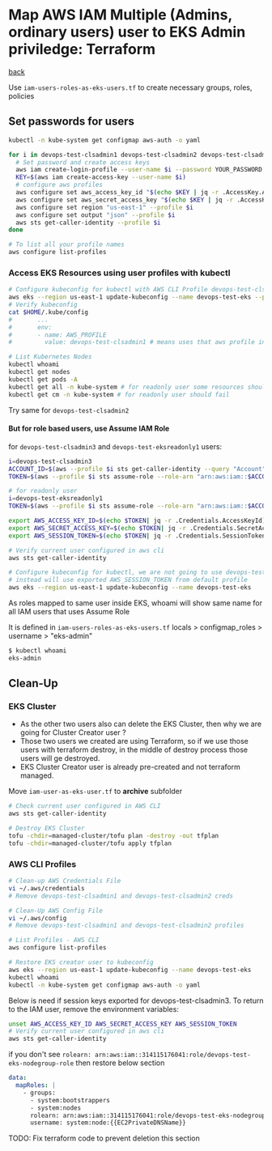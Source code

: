 # Map AWS IAM Multiple (Admins, ordinary users) user to EKS Admin priviledge: Terraform

[back](../README.md)

Use `iam-users-roles-as-eks-users.tf` to create necessary groups, roles, policies

## Set passwords for users

```bash
kubectl -n kube-system get configmap aws-auth -o yaml

for i in devops-test-clsadmin1 devops-test-clsadmin2 devops-test-clsadmin3 devops-test-eksreadonly1; do
  # Set password and create access keys
  aws iam create-login-profile --user-name $i --password YOUR_PASSWORD --no-password-reset-required
  KEY=$(aws iam create-access-key --user-name $i)
  # configure aws profiles
  aws configure set aws_access_key_id "$(echo $KEY | jq -r .AccessKey.AccessKeyId)" --profile $i
  aws configure set aws_secret_access_key "$(echo $KEY | jq -r .AccessKey.SecretAccessKey)" --profile $i
  aws configure set region "us-east-1" --profile $i
  aws configure set output "json" --profile $i
  aws sts get-caller-identity --profile $i
done

# To list all your profile names
aws configure list-profiles
```

### Access EKS Resources using user profiles with kubectl

```bash
# Configure kubeconfig for kubectl with AWS CLI Profile devops-test-clsadmin1
aws eks --region us-east-1 update-kubeconfig --name devops-test-eks --profile devops-test-clsadmin1
# Verify kubeconfig
cat $HOME/.kube/config
#       ...
#       env:
#       - name: AWS_PROFILE
#         value: devops-test-clsadmin1 # means uses that aws profile instead of default

# List Kubernetes Nodes
kubectl whoami
kubectl get nodes
kubectl get pods -A
kubectl get all -n kube-system # for readonly user some resources should fail
kubectl get cm -n kube-system # for readonly user should fail
```

Try same for `devops-test-clsadmin2`

#### But for role based users, use Assume IAM Role

for `devops-test-clsadmin3` and `devops-test-eksreadonly1` users:

```bash
i=devops-test-clsadmin3
ACCOUNT_ID=$(aws --profile $i sts get-caller-identity --query "Account" --output text)
TOKEN=$(aws --profile $i sts assume-role --role-arn "arn:aws:iam::$ACCOUNT_ID:role/devops-test-eks-admins-role" --role-session-name eksadminsrolesession)

# for readonly user
i=devops-test-eksreadonly1
TOKEN=$(aws --profile $i sts assume-role --role-arn "arn:aws:iam::$ACCOUNT_ID:role/devops-test-eks-readonly-role" --role-session-name eksadminsrolesession)

export AWS_ACCESS_KEY_ID=$(echo $TOKEN| jq -r .Credentials.AccessKeyId)
export AWS_SECRET_ACCESS_KEY=$(echo $TOKEN| jq -r .Credentials.SecretAccessKey)
export AWS_SESSION_TOKEN=$(echo $TOKEN| jq -r .Credentials.SessionToken)

# Verify current user configured in aws cli
aws sts get-caller-identity

# Configure kubeconfig for kubectl, we are not going to use devops-test-clsadmin3 profile
# instead will use exported AWS_SESSION_TOKEN from default profile
aws eks --region us-east-1 update-kubeconfig --name devops-test-eks
```

As roles mapped to same user inside EKS, whoami will show same name for all IAM users that uses Assume Role

It is defined in `iam-users-roles-as-eks-users.tf` locals > configmap_roles > username > "eks-admin"

```bash
$ kubectl whoami
eks-admin
```

## Clean-Up

### EKS Cluster

- As the other two users also can delete the EKS Cluster, then why we are going for Cluster Creator user ?
- Those two users we created are using Terraform, so if we use those users with terraform destroy, in the middle of destroy process those users will ge destroyed.
- EKS Cluster Creator user is already pre-created and not terraform managed.

Move `iam-user-as-eks-user.tf` to **archive** subfolder

```bash
# Check current user configured in AWS CLI
aws sts get-caller-identity

# Destroy EKS Cluster
tofu -chdir=managed-cluster/tofu plan -destroy -out tfplan
tofu -chdir=managed-cluster/tofu apply tfplan
```

### AWS CLI Profiles

```bash
# Clean-up AWS Credentials File
vi ~/.aws/credentials
# Remove devops-test-clsadmin1 and devops-test-clsadmin2 creds

# Clean-Up AWS Config File
vi ~/.aws/config
# Remove devops-test-clsadmin1 and devops-test-clsadmin2 profiles

# List Profiles - AWS CLI
aws configure list-profiles

# Restore EKS creator user to kubeconfig
aws eks --region us-east-1 update-kubeconfig --name devops-test-eks
kubectl whoami
kubectl -n kube-system get configmap aws-auth -o yaml
```

Below is need if session keys exported for devops-test-clsadmin3. To return to the IAM user, remove the environment variables:

```bash
unset AWS_ACCESS_KEY_ID AWS_SECRET_ACCESS_KEY AWS_SESSION_TOKEN
# Verify current user configured in aws cli
aws sts get-caller-identity
```

if you don't see `rolearn: arn:aws:iam::314115176041:role/devops-test-eks-nodegroup-role` then restore below section

```yaml
data:
  mapRoles: |
    - groups:
      - system:bootstrappers
      - system:nodes
      rolearn: arn:aws:iam::314115176041:role/devops-test-eks-nodegroup-role
      username: system:node:{{EC2PrivateDNSName}}
```

TODO: Fix terraform code to prevent deletion this section

